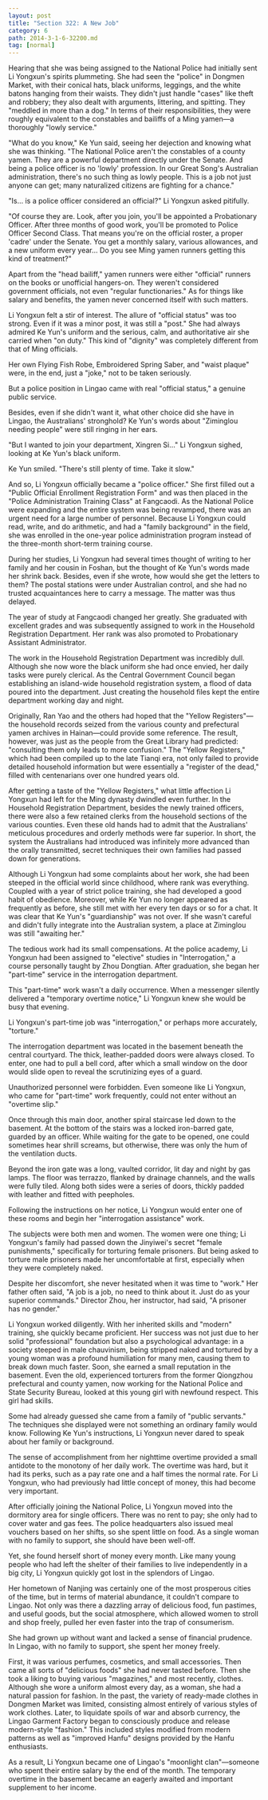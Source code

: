 ```yaml
---
layout: post
title: "Section 322: A New Job"
category: 6
path: 2014-3-1-6-32200.md
tag: [normal]
---
```


Hearing that she was being assigned to the National Police had initially sent Li Yongxun's spirits plummeting. She had seen the "police" in Dongmen Market, with their conical hats, black uniforms, leggings, and the white batons hanging from their waists. They didn't just handle "cases" like theft and robbery; they also dealt with arguments, littering, and spitting. They "meddled in more than a dog." In terms of their responsibilities, they were roughly equivalent to the constables and bailiffs of a Ming yamen—a thoroughly "lowly service."

"What do you know," Ke Yun said, seeing her dejection and knowing what she was thinking. "The National Police aren't the constables of a county yamen. They are a powerful department directly under the Senate. And being a police officer is no 'lowly' profession. In our Great Song's Australian administration, there's no such thing as lowly people. This is a job not just anyone can get; many naturalized citizens are fighting for a chance."

"Is... is a police officer considered an official?" Li Yongxun asked pitifully.

"Of course they are. Look, after you join, you'll be appointed a Probationary Officer. After three months of good work, you'll be promoted to Police Officer Second Class. That means you're on the official roster, a proper 'cadre' under the Senate. You get a monthly salary, various allowances, and a new uniform every year... Do you see Ming yamen runners getting this kind of treatment?"

Apart from the "head bailiff," yamen runners were either "official" runners on the books or unofficial hangers-on. They weren't considered government officials, not even "regular functionaries." As for things like salary and benefits, the yamen never concerned itself with such matters.

Li Yongxun felt a stir of interest. The allure of "official status" was too strong. Even if it was a minor post, it was still a "post." She had always admired Ke Yun's uniform and the serious, calm, and authoritative air she carried when "on duty." This kind of "dignity" was completely different from that of Ming officials.

Her own Flying Fish Robe, Embroidered Spring Saber, and "waist plaque" were, in the end, just a "joke," not to be taken seriously.

But a police position in Lingao came with real "official status," a genuine public service.

Besides, even if she didn't want it, what other choice did she have in Lingao, the Australians' stronghold? Ke Yun's words about "Ziminglou needing people" were still ringing in her ears.

"But I wanted to join your department, Xingren Si..." Li Yongxun sighed, looking at Ke Yun's black uniform.

Ke Yun smiled. "There's still plenty of time. Take it slow."

And so, Li Yongxun officially became a "police officer." She first filled out a "Public Official Enrollment Registration Form" and was then placed in the "Police Administration Training Class" at Fangcaodi. As the National Police were expanding and the entire system was being revamped, there was an urgent need for a large number of personnel. Because Li Yongxun could read, write, and do arithmetic, and had a "family background" in the field, she was enrolled in the one-year police administration program instead of the three-month short-term training course.

During her studies, Li Yongxun had several times thought of writing to her family and her cousin in Foshan, but the thought of Ke Yun's words made her shrink back. Besides, even if she wrote, how would she get the letters to them? The postal stations were under Australian control, and she had no trusted acquaintances here to carry a message. The matter was thus delayed.

The year of study at Fangcaodi changed her greatly. She graduated with excellent grades and was subsequently assigned to work in the Household Registration Department. Her rank was also promoted to Probationary Assistant Administrator.

The work in the Household Registration Department was incredibly dull. Although she now wore the black uniform she had once envied, her daily tasks were purely clerical. As the Central Government Council began establishing an island-wide household registration system, a flood of data poured into the department. Just creating the household files kept the entire department working day and night.

Originally, Ran Yao and the others had hoped that the "Yellow Registers"—the household records seized from the various county and prefectural yamen archives in Hainan—could provide some reference. The result, however, was just as the people from the Great Library had predicted: "consulting them only leads to more confusion." The "Yellow Registers," which had been compiled up to the late Tianqi era, not only failed to provide detailed household information but were essentially a "register of the dead," filled with centenarians over one hundred years old.

After getting a taste of the "Yellow Registers," what little affection Li Yongxun had left for the Ming dynasty dwindled even further. In the Household Registration Department, besides the newly trained officers, there were also a few retained clerks from the household sections of the various counties. Even these old hands had to admit that the Australians' meticulous procedures and orderly methods were far superior. In short, the system the Australians had introduced was infinitely more advanced than the orally transmitted, secret techniques their own families had passed down for generations.

Although Li Yongxun had some complaints about her work, she had been steeped in the official world since childhood, where rank was everything. Coupled with a year of strict police training, she had developed a good habit of obedience. Moreover, while Ke Yun no longer appeared as frequently as before, she still met with her every ten days or so for a chat. It was clear that Ke Yun's "guardianship" was not over. If she wasn't careful and didn't fully integrate into the Australian system, a place at Ziminglou was still "awaiting her."

The tedious work had its small compensations. At the police academy, Li Yongxun had been assigned to "elective" studies in "Interrogation," a course personally taught by Zhou Dongtian. After graduation, she began her "part-time" service in the interrogation department.

This "part-time" work wasn't a daily occurrence. When a messenger silently delivered a "temporary overtime notice," Li Yongxun knew she would be busy that evening.

Li Yongxun's part-time job was "interrogation," or perhaps more accurately, "torture."

The interrogation department was located in the basement beneath the central courtyard. The thick, leather-padded doors were always closed. To enter, one had to pull a bell cord, after which a small window on the door would slide open to reveal the scrutinizing eyes of a guard.

Unauthorized personnel were forbidden. Even someone like Li Yongxun, who came for "part-time" work frequently, could not enter without an "overtime slip."

Once through this main door, another spiral staircase led down to the basement. At the bottom of the stairs was a locked iron-barred gate, guarded by an officer. While waiting for the gate to be opened, one could sometimes hear shrill screams, but otherwise, there was only the hum of the ventilation ducts.

Beyond the iron gate was a long, vaulted corridor, lit day and night by gas lamps. The floor was terrazzo, flanked by drainage channels, and the walls were fully tiled. Along both sides were a series of doors, thickly padded with leather and fitted with peepholes.

Following the instructions on her notice, Li Yongxun would enter one of these rooms and begin her "interrogation assistance" work.

The subjects were both men and women. The women were one thing; Li Yongxun's family had passed down the Jinyiwei's secret "female punishments," specifically for torturing female prisoners. But being asked to torture male prisoners made her uncomfortable at first, especially when they were completely naked.

Despite her discomfort, she never hesitated when it was time to "work." Her father often said, "A job is a job, no need to think about it. Just do as your superior commands." Director Zhou, her instructor, had said, "A prisoner has no gender."

Li Yongxun worked diligently. With her inherited skills and "modern" training, she quickly became proficient. Her success was not just due to her solid "professional" foundation but also a psychological advantage: in a society steeped in male chauvinism, being stripped naked and tortured by a young woman was a profound humiliation for many men, causing them to break down much faster. Soon, she earned a small reputation in the basement. Even the old, experienced torturers from the former Qiongzhou prefectural and county yamen, now working for the National Police and State Security Bureau, looked at this young girl with newfound respect. This girl had skills.

Some had already guessed she came from a family of "public servants." The techniques she displayed were not something an ordinary family would know. Following Ke Yun's instructions, Li Yongxun never dared to speak about her family or background.

The sense of accomplishment from her nighttime overtime provided a small antidote to the monotony of her daily work. The overtime was hard, but it had its perks, such as a pay rate one and a half times the normal rate. For Li Yongxun, who had previously had little concept of money, this had become very important.

After officially joining the National Police, Li Yongxun moved into the dormitory area for single officers. There was no rent to pay; she only had to cover water and gas fees. The police headquarters also issued meal vouchers based on her shifts, so she spent little on food. As a single woman with no family to support, she should have been well-off.

Yet, she found herself short of money every month. Like many young people who had left the shelter of their families to live independently in a big city, Li Yongxun quickly got lost in the splendors of Lingao.

Her hometown of Nanjing was certainly one of the most prosperous cities of the time, but in terms of material abundance, it couldn't compare to Lingao. Not only was there a dazzling array of delicious food, fun pastimes, and useful goods, but the social atmosphere, which allowed women to stroll and shop freely, pulled her even faster into the trap of consumerism.

She had grown up without want and lacked a sense of financial prudence. In Lingao, with no family to support, she spent her money freely.

First, it was various perfumes, cosmetics, and small accessories. Then came all sorts of "delicious foods" she had never tasted before. Then she took a liking to buying various "magazines," and most recently, clothes. Although she wore a uniform almost every day, as a woman, she had a natural passion for fashion. In the past, the variety of ready-made clothes in Dongmen Market was limited, consisting almost entirely of various styles of work clothes. Later, to liquidate spoils of war and absorb currency, the Lingao Garment Factory began to consciously produce and release modern-style "fashion." This included styles modified from modern patterns as well as "improved Hanfu" designs provided by the Hanfu enthusiasts.

As a result, Li Yongxun became one of Lingao's "moonlight clan"—someone who spent their entire salary by the end of the month. The temporary overtime in the basement became an eagerly awaited and important supplement to her income.